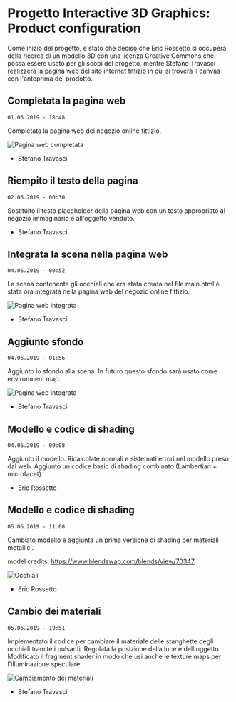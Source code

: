 # Progetto Interactive 3D Graphics: Product configuration

Come inizio del progetto, è stato che deciso che Eric Rossetto si occuperà della ricerca di un modello 3D con una licenza Creative Commons che possa essere usato per gli scopi del progetto, mentre Stefano Travasci realizzerà la pagina web del sito internet fittizio in cui si troverà il canvas con l'anteprima del prodotto.

## Completata la pagina web
```01.06.2019 - 18:48```

Completata la pagina web del negozio online fittizio.

![Pagina web completata](https://raw.githubusercontent.com/interactive3dgraphicscourse-uniud-2019/product-configuration-2019-travasci-rossetto/master/screenshots/Completata%20pagina%20web.PNG)

- Stefano Travasci

## Riempito il testo della pagina
```02.06.2019 - 00:30```

Sostituito il testo placeholder della pagina web con un testo appropriato al negozio immaginario e all'oggetto venduto.

- Stefano Travasci

## Integrata la scena nella pagina web
```04.06.2019 - 00:52```

La scena contenente gli occhiali che era stata creata nel file main.html è stata ora integrata nella pagina web del negozio online fittizio.

![Pagina web integrata](https://raw.githubusercontent.com/interactive3dgraphicscourse-uniud-2019/product-configuration-2019-travasci-rossetto/master/screenshots/integrata%20la%20scena.PNG)

- Stefano Travasci

## Aggiunto sfondo
```04.06.2019 - 01:56```

Aggiunto lo sfondo alla scena. In futuro questo sfondo sarà usato come environment map.

![Pagina web integrata](https://raw.githubusercontent.com/interactive3dgraphicscourse-uniud-2019/product-configuration-2019-travasci-rossetto/master/screenshots/aggiunto%20sfondo.PNG)

- Stefano Travasci

## Modello e codice di shading
```04.06.2019 - 09:08```

Aggiunto il modello. Ricalcolate normali e sistemati errori nel modello preso dal web. Aggiunto un codice basic di shading combinato (Lambertian + microfacet).

- Eric Rossetto

## Modello e codice di shading
```05.06.2019 - 11:08```

Cambiato modello e aggiunta un prima versione di shading per materiali metallici.

model credits:  https://www.blendswap.com/blends/view/70347

![Occhiali](https://raw.githubusercontent.com/interactive3dgraphicscourse-uniud-2019/product-configuration-2019-travasci-rossetto/master/screenshots/glasses_first_render.png)

- Eric Rossetto

## Cambio dei materiali
```05.06.2019 - 19:51```

Implementato il codice per cambiare il materiale delle stanghette degli occhiali tramite i pulsanti. Regolata la posizione della luce e dell'oggetto. Modificato il fragment shader in modo che usi anche le texture maps per l'illuminazione speculare.

![Cambiamento dei materiali](https://raw.githubusercontent.com/interactive3dgraphicscourse-uniud-2019/product-configuration-2019-travasci-rossetto/master/screenshots/CambioMateriali.PNG)

- Stefano Travasci
